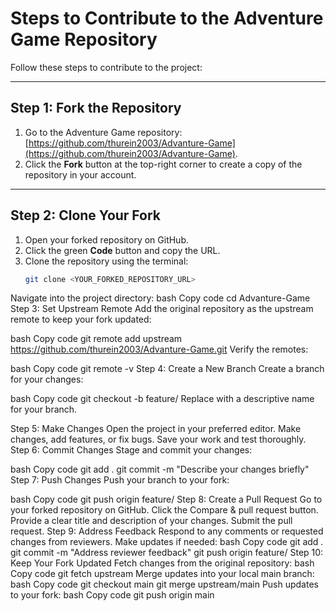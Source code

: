 # Steps to Contribute to the Adventure Game Repository

Follow these steps to contribute to the project:

---

## Step 1: Fork the Repository
1. Go to the Adventure Game repository:  
   [https://github.com/thurein2003/Advanture-Game](https://github.com/thurein2003/Advanture-Game).
2. Click the **Fork** button at the top-right corner to create a copy of the repository in your account.

---

## Step 2: Clone Your Fork
1. Open your forked repository on GitHub.
2. Click the green **Code** button and copy the URL.
3. Clone the repository using the terminal:
   ```bash
   git clone <YOUR_FORKED_REPOSITORY_URL>
Navigate into the project directory:
bash
Copy code
cd Advanture-Game
Step 3: Set Upstream Remote
Add the original repository as the upstream remote to keep your fork updated:

bash
Copy code
git remote add upstream https://github.com/thurein2003/Advanture-Game.git
Verify the remotes:

bash
Copy code
git remote -v
Step 4: Create a New Branch
Create a branch for your changes:

bash
Copy code
git checkout -b feature/<YOUR-FEATURE-NAME>
Replace <YOUR-FEATURE-NAME> with a descriptive name for your branch.

Step 5: Make Changes
Open the project in your preferred editor.
Make changes, add features, or fix bugs.
Save your work and test thoroughly.
Step 6: Commit Changes
Stage and commit your changes:

bash
Copy code
git add .
git commit -m "Describe your changes briefly"
Step 7: Push Changes
Push your branch to your fork:

bash
Copy code
git push origin feature/<YOUR-FEATURE-NAME>
Step 8: Create a Pull Request
Go to your forked repository on GitHub.
Click the Compare & pull request button.
Provide a clear title and description of your changes.
Submit the pull request.
Step 9: Address Feedback
Respond to any comments or requested changes from reviewers.
Make updates if needed:
bash
Copy code
git add .
git commit -m "Address reviewer feedback"
git push origin feature/<YOUR-FEATURE-NAME>
Step 10: Keep Your Fork Updated
Fetch changes from the original repository:
bash
Copy code
git fetch upstream
Merge updates into your local main branch:
bash
Copy code
git checkout main
git merge upstream/main
Push updates to your fork:
bash
Copy code
git push origin main
